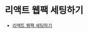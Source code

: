# 리액트 웹팩 세팅하기

- [리액트 웹팩 세팅하기](https://junjangsee.tistory.com/entry/Webpack%EC%9C%BC%EB%A1%9C-React-%EA%B0%9C%EB%B0%9C%ED%99%98%EA%B2%BD-%EC%84%B8%ED%8C%85%ED%95%B4%EB%B3%B4%EA%B8%B0)
